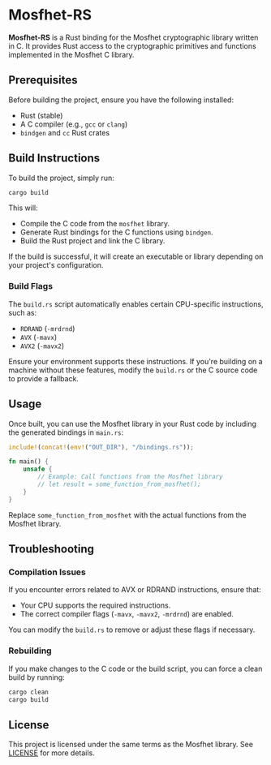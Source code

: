 # Mosfhet-RS

**Mosfhet-RS** is a Rust binding for the Mosfhet cryptographic library written in C. It provides Rust access to the cryptographic primitives and functions implemented in the Mosfhet C library.

## Prerequisites

Before building the project, ensure you have the following installed:

- Rust (stable)
- A C compiler (e.g., `gcc` or `clang`)
- `bindgen` and `cc` Rust crates

## Build Instructions

To build the project, simply run:

```bash
cargo build
```

This will:
- Compile the C code from the `mosfhet` library.
- Generate Rust bindings for the C functions using `bindgen`.
- Build the Rust project and link the C library.

If the build is successful, it will create an executable or library depending on your project's configuration.

### Build Flags

The `build.rs` script automatically enables certain CPU-specific instructions, such as:
- `RDRAND` (`-mrdrnd`)
- `AVX` (`-mavx`)
- `AVX2` (`-mavx2`)

Ensure your environment supports these instructions. If you're building on a machine without these features, modify the `build.rs` or the C source code to provide a fallback.

## Usage

Once built, you can use the Mosfhet library in your Rust code by including the generated bindings in `main.rs`:

```rust
include!(concat!(env!("OUT_DIR"), "/bindings.rs"));

fn main() {
    unsafe {
        // Example: Call functions from the Mosfhet library
        // let result = some_function_from_mosfhet();
    }
}
```

Replace `some_function_from_mosfhet` with the actual functions from the Mosfhet library.

## Troubleshooting

### Compilation Issues
If you encounter errors related to AVX or RDRAND instructions, ensure that:
- Your CPU supports the required instructions.
- The correct compiler flags (`-mavx`, `-mavx2`, `-mrdrnd`) are enabled.

You can modify the `build.rs` to remove or adjust these flags if necessary.

### Rebuilding

If you make changes to the C code or the build script, you can force a clean build by running:

```bash
cargo clean
cargo build
```

## License

This project is licensed under the same terms as the Mosfhet library. See [LICENSE](https://github.com/antoniocgj/MOSFHET/blob/main/LICENSE) for more details.
```
